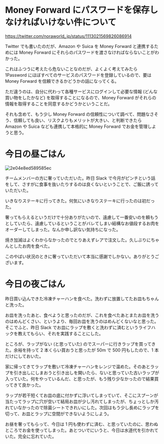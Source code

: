 # Money Forward にパスワードを保存しなければいけない件について
https://twitter.com/noraworld_jp/status/1113021569826086914

Twitter でも書いたのだが、Amazon や Suica を Money Forward と連携するためには Money Forward にそれらのパスワードを渡さなければならないことがわかった。

これはふつうに考えたら危ないことなのだが、よくよく考えてみたら 1Password にほぼすべてのサービスのパスワードを登録しているので、要は Money Forward を信頼できるかどうかの話になってくる。

ただ違うのは、自分に代わって各種サービスにログインして必要な情報 (どんな買い物をしたかなど) を取得することになるので、Money Forward がそれらの情報を取得することを同意するかどうかということだ。

それも含めて、もう少し Money Forward の信頼性について調べて、問題なさそう、信頼しても良い、リスクよりもメリットが大きい、と判断できたら Amazon や Suica なども連携して本格的に Money Forward でお金を管理しようと思う。

# 今日の昼ごはん
![2e04e8ed589585ec](/images/2019/04/2e04e8ed589585ec.jpg)

チームメンバーの方に奢っていただいた。昨日 Slack で今月がピンチという話をして、さすがに食事を抜いたりするのは良くないということで、ご飯に誘っていただいた。

いきなりステーキに行ってきた。何気にいきなりステーキに行ったのは初だった。

奢ってもらえるというだけで十分ありがたいので、遠慮して一番安いのを頼もうとしていたら、遠慮しているということがバレてしまい結構なお値段するお肉をオーダーしてしまった。なんか申し訳ない気持ちになった。

焼き加減はよくわからなかったのでとりあえずレアで注文した。久しぶりにちゃんとしたお肉を食べた。

このやばい状況のときに奢っていただいて本当に感謝でしかない。ありがとうございます。

# 今日の夜ごはん
昨日買い込んできた冷凍チャーハンを食べた。洗わずに放置してたお皿もちゃんと洗った。

お皿を洗ったあと、食べようと思ったのだが、これを食べたあとまたお皿を洗うのはめんどくさい、というより、毎回お皿を洗うのはめんどくないなと思った。そこでふと、昨日 Slack でお皿にラップを敷くと洗わずに済むというライフハックを教えてもらい、それを実践することにした。

ところが、ラップがない (と思っていた) のでスーパーに行きラップを買ってきた。余裕を持って 2 本くらい買おうと思ったが 50m で 500 円もしたので、1 本だけにしておいた。

家に帰ってきてラップを敷いて冷凍チャーハンをレンジで温めた。そのあとラップを引き出しにしまおうと引き出しを開いたら、ないと思っていた古いラップが入っていた。何をやっているんだ、と思ったが、もう残り少なかったので結果買ってきて良かった。

ラップが若干短くてお皿の底に付かずに浮いてしまっていて、そこにスプーンが当たってラップに穴が空いて結局お皿が少し汚れてしまったが、ちょっとしか汚れていなかったので除菌シートできれいにした。次回はもう少し長めにラップを切って、お皿とラップに空間ができないようにしよう。

お昼を奢ってもらって、今日は 1 円も使わずに済む、と思っていたのに、思わぬところでお金を使ってしまった。あとついでにいうと、今日は水道代を引かれていた。完全に忘れていた。
